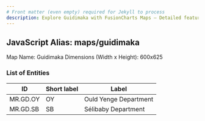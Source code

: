 ```yaml
---
# Front matter (even empty) required for Jekyll to process
description: Explore Guidimaka with FusionCharts Maps – Detailed features for seamless integration. Try now & enhance your data visualization today! 
---
```


## JavaScript Alias: maps/guidimaka

Map Name: Guidimaka
Dimensions (Width x Height): 600x625

### List of Entities

| ID       | Short label | Label                 |
| -------- | ----------- | --------------------- |
| MR.GD.OY | OY          | Ould Yenge Department |
| MR.GD.SB | SB          | Sélibaby Department   |
